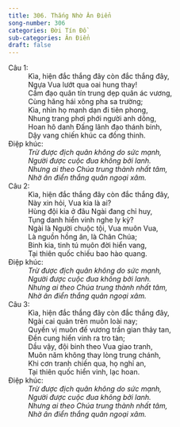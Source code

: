 ```yaml
---
title: 306. Thắng Nhờ Ân Điển
song-number: 306
categories: Đời Tín Đồ
sub-categories: Ân Điển
draft: false
---
```

<dl><dt>Câu 1:</dt><dd data-verse="1">Kìa, hiện đắc thắng đây còn đắc thắng đây, <br/>Ngựa Vua lướt qua oai hung thay! <br/>Cầm đạo quân tín trung dẹp quân ác vương, <br/>Cùng hăng hái xông pha sa trường; <br/>Kìa, nhìn họ mạnh dạn đi tiên phong, <br/>Nhung trang phơi phới người anh dõng, <br/>Hoan hô danh Đấng lãnh đạo thánh binh, <br/>Dậy vang chiến khúc ca đồng thinh. </dd><dt>Điệp khúc:</dt><dd data-chorus="1"><em>Trừ được địch quân không do sức mạnh, <br/>Người được cuộc đua không bởi lanh. <br/>Nhưng ai theo Chúa trung thành nhất tâm, <br/>Nhờ ân điển thắng quân ngoại xâm. </em></dd><dt>Câu 2:</dt><dd data-verse="2">Kìa, hiện đắc thắng đây còn đắc thắng đây, <br/>Này xin hỏi, Vua kia là ai? <br/>Hùng đội kia ở đâu Ngài đang chỉ huy, <br/>Tụng danh hiển vinh nghe ly kỳ? <br/>Ngài là Người chuộc tội, Vua muôn Vua, <br/>Là nguồn hồng ân, là Chân Chúa; <br/>Binh kia, tinh tú muôn đời hiển vang, <br/>Tại thiên quốc chiếu bao hào quang. </dd><dt>Điệp khúc:</dt><dd data-chorus="1"><em>Trừ được địch quân không do sức mạnh, <br/>Người được cuộc đua không bởi lanh. <br/>Nhưng ai theo Chúa trung thành nhất tâm, <br/>Nhờ ân điển thắng quân ngoại xâm. </em></dd><dt>Câu 3:</dt><dd data-verse="3">Kìa, hiện đắc thắng đây còn đắc thắng đây, <br/>Ngài cai quản trên muôn loài nay; <br/>Quyền vị muôn đế vương trần gian thảy tan, <br/>Đền cung hiển vinh ra tro tàn; <br/>Dầu vậy, đội binh theo Vua giao tranh, <br/>Muôn năm không thay lòng trung chánh, <br/>Khi cơn tranh chiến qua, họ nghỉ an, <br/>Tại thiên quốc hiển vinh, lạc hoan. </dd><dt>Điệp khúc:</dt><dd data-chorus="1"><em>Trừ được địch quân không do sức mạnh, <br/>Người được cuộc đua không bởi lanh. <br/>Nhưng ai theo Chúa trung thành nhất tâm, <br/>Nhờ ân điển thắng quân ngoại xâm. </em></dd></dl>